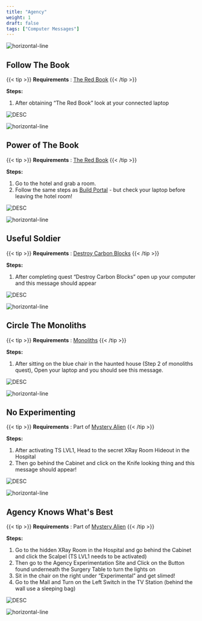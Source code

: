 ```yaml
---
title: "Agency"
weight: 1
draft: false
tags: ["Computer Messages"]
---
```



![horizontal-line](/images/green-line.png)

## Follow The Book

{{< tip >}}
**Requirements** : [The Red Book](/lore/special_tools/#the-red-book)
{{< /tip >}}

**Steps:**

1. After obtaining “The Red Book” look at your connected laptop


![DESC](/images/bh/follow_the_book_comp_message.png) 


![horizontal-line](/images/green-line.png)

## Power of The Book

{{< tip >}}
**Requirements** : [The Red Book](/lore/special_tools/#the-red-book)
{{< /tip >}}

**Steps:**

1. Go to the hotel and grab a room.
2. Follow the same steps as [Build Portal](/lore/quests/#build-portal) - but check your laptop before leaving the hotel room!



![DESC](/images/bh/power_of_the_book_comp_message.jpg) 


![horizontal-line](/images/green-line.png)

## Useful Soldier

{{< tip >}}
**Requirements** : [Destroy Carbon Blocks](/lore/quests/#destroy-carbon-blocks)
{{< /tip >}}

**Steps:**

1. After completing quest “Destroy Carbon Blocks” open up your computer and this message should appear


![DESC](/images/bh/useful_soldier_comp_message.jpg) 


![horizontal-line](/images/green-line.png)

## Circle The Monoliths

{{< tip >}}
**Requirements** : [Monoliths](/lore/quests/#monoliths)
{{< /tip >}}

**Steps:**

1. After sitting on the blue chair in the haunted house (Step 2 of monoliths quest), Open your laptop and you should see this message.


![DESC](/images/bh/circle_monotliths_comp_message.jpg) 


![horizontal-line](/images/green-line.png)

## No Experimenting

{{< tip >}}
**Requirements** : Part of [Mystery Alien](/lore/quests/#mystery-alien)
{{< /tip >}}

**Steps:**

1. After activating TS LVL1, Head to the secret XRay Room Hideout in the Hospital
2. Then go behind the Cabinet and click on the Knife looking thing and this message should appear!



![DESC](/images/bh/agency_no_experimenting_comp_message.jpg) 


![horizontal-line](/images/green-line.png)

## Agency Knows What's Best

{{< tip >}}
**Requirements** : Part of [Mystery Alien](/lore/quests/#mystery-alien)
{{< /tip >}}

**Steps:**

1. Go to the hidden XRay Room in the Hospital and go behind the Cabinet and click the Scalpel (TS LVL1 needs to be activated)
2. Then go to the Agency Experimentation Site and Click on the Button found underneath the Surgery Table to turn the lights on
3. Sit in the chair on the right under “Experimental” and get slimed!
4. Go to the Mall and Turn on the Left Switch in the TV Station (behind the wall use a sleeping bag)



![DESC](/images/bh/agency_knows_whats_best_comp_message.jpg) 


![horizontal-line](/images/green-line.png)